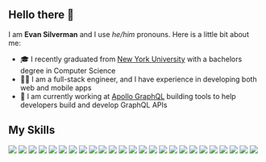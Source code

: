 ## Hello there 👋

I am **Evan Silverman** and I use *he/him* pronouns. Here is a little bit about me:

- 🎓 I recently graduated from [New York University](https://www.nyu.edu/) with a bachelors degree in Computer Science
- 👨‍💻 I am a full-stack engineer, and I have experience in developing both web and mobile apps
- 🚀 I am currently working at [Apollo GraphQL](https://www.apollographql.com/) building tools to help developers build and develop GraphQL APIs


## My Skills
<img src="https://img.shields.io/badge/Javascript%20-%23323330.svg?&style=flat-square&logo=javascript&logoColor=%23F7DF1E"/> <img src="https://img.shields.io/badge/Typescript%20-%23007ACC.svg?&style=flat-square&logo=typescript&logoColor=white"/>  <img src="https://img.shields.io/badge/React%20-%2320232a.svg?&style=flat-square&logo=react&logoColor=%2361DAFB"/> <img src="https://img.shields.io/badge/React_Native%20-%2320232a.svg?&style=flat-square&logo=react&logoColor=%2361DAFB"/> <img src="https://img.shields.io/badge/Redux%20-%23764ABC.svg?&style=flat-square&logo=redux&logoColor=white%22" /> <img src="https://img.shields.io/badge/GraphQL%20-%23E10098.svg?&style=flat-square&logo=graphql&logoColor=white%22" /> <img src="https://img.shields.io/badge/Gatsby%20-%23663399.svg?&style=flat-square&logo=Gatsby&logoColor=white" /> <img src="https://img.shields.io/badge/Next.js%20-%23000000.svg?&style=flat-square&logo=next.js&logoColor=white" />  <img src="https://img.shields.io/badge/Node.js%20-%2343853D.svg?&style=flat-square&logo=node.js&logoColor=white"/> <img src="https://img.shields.io/badge/Express.js%20-%23404d59.svg?&style=flat-square"/> <img src ="https://img.shields.io/badge/MongoDB-%234ea94b.svg?&style=flat-square&logo=mongodb&logoColor=white"/> <img src="https://img.shields.io/badge/HTML5%20-%23E34F26.svg?&style=flat-square&logo=html5&logoColor=white"/> <img src="https://img.shields.io/badge/CSS3%20-%231572B6.svg?&style=flat-square&logo=css3&logoColor=white"/> <img src="https://img.shields.io/badge/MySQL-%234479A1.svg?&style=flat-square&logo=mysql&logoColor=white"/>  <img src ="https://img.shields.io/badge/Postgres-%23316192.svg?&style=flat-square&logo=postgresql&logoColor=white"/> <img src ="https://img.shields.io/badge/SQLite-%2307405e.svg?&style=flat-square&logo=sqlite&logoColor=white"/> <img src="https://img.shields.io/badge/C%20-%2300599C.svg?&style=flat-square&logo=c&logoColor=white"/> <img src="https://img.shields.io/badge/Java-%23ED8B00.svg?&style=flat-square&logo=java&logoColor=white"/> <img src="https://img.shields.io/badge/Python%20-%2314354C.svg?&style=flat-square&logo=python&logoColor=white"/> <img src="https://img.shields.io/badge/Amazon_AWS%20-%23FF9900.svg?&style=flat-square&logo=amazon-aws&logoColor=white"/> <img src="https://img.shields.io/badge/DigitalOcean-%230080FF.svg?&style=flat-square&logo=digitalOcean&logoColor=white"/> <img src="https://img.shields.io/badge/Vercel%20-%23000000.svg?&style=flat-square&logo=vercel&logoColor=white"/> <img src="https://img.shields.io/badge/nginx%20-%23009639.svg?&style=flat-square&logo=nginx&logoColor=white"/> <img src="https://img.shields.io/badge/git%20-%23F05032.svg?&style=flat-square&logo=git&logoColor=white" /> <img src="https://img.shields.io/badge/github%20-%23121011.svg?&style=flat-square&logo=github&logoColor=white"/>
